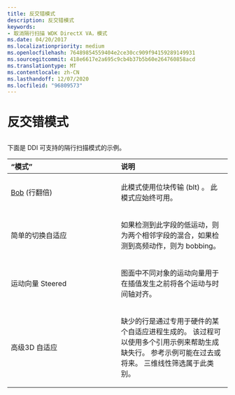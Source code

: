 ```yaml
---
title: 反交错模式
description: 反交错模式
keywords:
- 取消隔行扫描 WDK DirectX VA，模式
ms.date: 04/20/2017
ms.localizationpriority: medium
ms.openlocfilehash: 76489854559404e2ce30cc909f94159289149931
ms.sourcegitcommit: 418e6617e2a695c9cb4b37b5b60e264760858acd
ms.translationtype: MT
ms.contentlocale: zh-CN
ms.lasthandoff: 12/07/2020
ms.locfileid: "96809573"
---
```

# <a name="deinterlace-modes"></a>反交错模式


## <span id="ddk_deinterlace_modes_gg"></span><span id="DDK_DEINTERLACE_MODES_GG"></span>


下面是 DDI 可支持的隔行扫描模式的示例。

<table>
<colgroup>
<col width="50%" />
<col width="50%" />
</colgroup>
<thead>
<tr class="header">
<th align="left">“模式”</th>
<th align="left">说明</th>
</tr>
</thead>
<tbody>
<tr class="odd">
<td align="left"><p><a href="bob-deinterlacing.md" data-raw-source="[Bob](bob-deinterlacing.md)">Bob</a> (行翻倍) </p></td>
<td align="left"><p>此模式使用位块传输 (blt) 。 此模式应始终可用。</p></td>
</tr>
<tr class="even">
<td align="left"><p>简单的切换自适应</p></td>
<td align="left"><p>如果检测到此字段的低运动，则为两个相邻字段的混合，如果检测到高频动作，则为 bobbing。</p></td>
</tr>
<tr class="odd">
<td align="left"><p>运动向量 Steered</p></td>
<td align="left"><p>图面中不同对象的运动向量用于在插值发生之前将各个运动与时间轴对齐。</p></td>
</tr>
<tr class="even">
<td align="left"><p>高级3D 自适应</p></td>
<td align="left"><p>缺少的行是通过专用于硬件的某个自适应进程生成的。 该过程可以使用多个引用示例来帮助生成缺失行。 参考示例可能在过去或将来。 三维线性筛选属于此类别。</p></td>
</tr>
</tbody>
</table>

 

 

 






